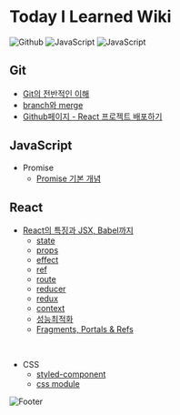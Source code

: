 # Today I Learned Wiki

<img alt="Github" src="https://img.shields.io/badge/Github-181717?style=flat-square&logo=Github&logoColor=white"/> <img alt="JavaScript" src="https://img.shields.io/badge/JavaScript-F7DF30?style=flat-square&logo=JavaScript&logoColor=black"/> <img alt="JavaScript" src="https://img.shields.io/badge/React-61DAFB?style=flat-square&logo=React&logoColor=black"/>

## Git

- <a href='./Git/basic.md'>Git의 전반적인 이해</a>
- <a href='./Git/branchMerge.md'>branch와 merge</a>
- <a href='./Git/react-deploy.md'>Github페이지 - React 프로젝트 배포하기</a>

## JavaScript

- Promise
  - <a href='./JavaScript/promise.md'>Promise 기본 개념</a>

## React

- <a href='./React/react.md'>React의 특징과 JSX, Babel까지</a>
  - <a href='./React/state.md'>state</a>
  - <a href='./React/props.md'>props</a>
  - <a href='./React/effect.md'>effect</a>
  - <a href='./React/ref.md'>ref</a>
  - <a href='./React/route.md'>route</a>
  - <a href='./React/reducer.md'>reducer</a>
  - <a href='./React/redux.md'>redux</a>
  - <a href='./React/context.md'>context</a>
  - <a href='./React/optimize.md'>성능최적화</a>
  - <a href='./React/portal.md'>Fragments, Portals & Refs</a>

<br>

- CSS
  - <a href='./React/css/styledComponent.md'>styled-component</a>
  - <a href='./React/css/module.md'>css module</a>

![Footer](https://capsule-render.vercel.app/api?type=waving&color=ba68c8&height=200&section=footer)
